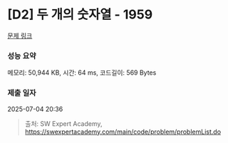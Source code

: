 # [D2] 두 개의 숫자열 - 1959 

[문제 링크](https://swexpertacademy.com/main/code/problem/problemDetail.do?contestProbId=AV5PpoFaAS4DFAUq) 

### 성능 요약

메모리: 50,944 KB, 시간: 64 ms, 코드길이: 569 Bytes

### 제출 일자

2025-07-04 20:36



> 출처: SW Expert Academy, https://swexpertacademy.com/main/code/problem/problemList.do